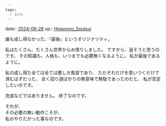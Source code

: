 ```yaml
---
tags:
  - Info
---
```


date:: [2024-08-26](/Daily_Note/2024-08-26.md)
up:: [Higanono_Soutsui](../Bar/Novel/Nacaria/Higanono_Soutsui.md)

誰も成し得なかった、『最後』というオリジナリティ。

私はたくさん、たくさん世界からお借りしました。
ですから、返そうと思うのです。
その知識も、人格も、いつまでも必要無くなるように。
私が最後であるように。

私の成し得た全ては全ては悪しき風習であり、
ただそれだけを思いつくだけで済むはずだった、
全く回り道ばかりの無意味で無駄であったのだと、
私が否定したいのです。

完成などではありません。
終了なのです。

それが、  
その必要の無い動作こそが、  
私のやりたかった事なのです。